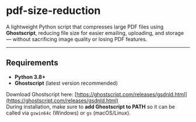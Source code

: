 # pdf-size-reduction

A lightweight Python script that compresses large PDF files using **Ghostscript**, reducing file size for easier emailing, uploading, and storage — without sacrificing image quality or losing PDF features.

---

## Requirements

- **Python 3.8+**
- **Ghostscript** (latest version recommended)

Download Ghostscript here: [https://ghostscript.com/releases/gsdnld.html](https://ghostscript.com/releases/gsdnld.html)  
During installation, make sure to **add Ghostscript to PATH** so it can be called via `gswin64c` (Windows) or `gs` (macOS/Linux).
